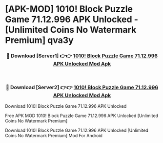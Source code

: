 # [APK-MOD] 1010! Block Puzzle Game 71.12.996 APK Unlocked - [Unlimited Coins No Watermark Premium] qva3y



<div align="center">
<h3>🔴 Download [Server1] 👉👉 <a href="https://momento.my/?title=1010!_Block_Puzzle_Game_71.12.996_APK_Unlocked">1010! Block Puzzle Game 71.12.996 APK Unlocked Mod Apk</a></h3><br>

<h3>🔴 Download [Server2] 👉👉 <a href="https://momento.my/?title=1010!_Block_Puzzle_Game_71.12.996_APK_Unlocked">1010! Block Puzzle Game 71.12.996 APK Unlocked Mod Apk</a></h3>
</div>



Download 1010! Block Puzzle Game 71.12.996 APK Unlocked 

Free APK MOD 1010! Block Puzzle Game 71.12.996 APK Unlocked [Unlimited Coins No Watermark Premium]

Download 1010! Block Puzzle Game 71.12.996 APK Unlocked [Unlimited Coins No Watermark Premium] Mod For Android

